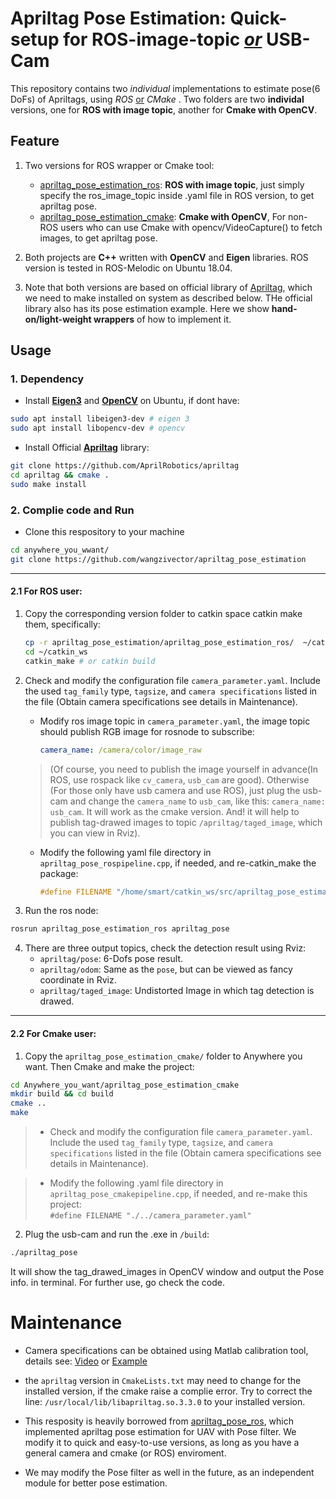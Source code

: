 # Apriltag Pose Estimation: Quick-setup for ROS-image-topic <u>_or_</u> USB-Cam
This repository contains two _individual_ implementations to estimate pose(6 DoFs) of Apriltags, using _ROS_ <u>or</u> _CMake_ .
Two folders are two **individal** versions, one for **ROS with image topic**, another for **Cmake with OpenCV**. 

## Feature
1. Two versions for ROS wrapper or Cmake tool:
   - [apriltag_pose_estimation_ros](./apriltag_pose_estimation_ros): **ROS with image topic**, just simply specify the ros_image_topic inside .yaml file in ROS version, to get apriltag pose.
   - [apriltag_pose_estimation_cmake](./apriltag_pose_estimation_cmake): **Cmake with OpenCV**, For non-ROS users who can use Cmake with opencv/VideoCapture() to fetch images, to get apriltag pose.

2. Both projects are **C++** written with **OpenCV** and **Eigen** libraries. ROS version is tested in ROS-Melodic on Ubuntu 18.04.

3. Note that both versions are based on official library of [Apriltag](https://github.com/AprilRobotics/apriltag), which we need to make installed on system as described below. THe official library also has its pose estimation example. Here we show **hand-on/light-weight wrappers** of how to implement it.


## Usage
### 1. Dependency
   - Install <u>**Eigen3**</u> and <u>**OpenCV**</u> on Ubuntu, if dont have:
```bash
sudo apt install libeigen3-dev # eigen 3 
sudo apt install libopencv-dev # opencv
```

   - Install Official <u>**Apriltag**</u> library:
```bash
git clone https://github.com/AprilRobotics/apriltag
cd apriltag && cmake .
sudo make install
```

### 2. Complie code and Run

- Clone this respository to your machine
```bash
cd anywhere_you_wwant/
git clone https://github.com/wangzivector/apriltag_pose_estimation
```
---
#### 2.1 For **ROS user**: 
1. Copy the corresponding version folder to catkin space catkin make them, specifically:

   ```bash
   cp -r apriltag_pose_estimation/apriltag_pose_estimation_ros/  ~/catkin_ws/src
   cd ~/catkin_ws 
   catkin_make # or catkin build
   ``` 

2. Check and modify the configuration file `camera_parameter.yaml`. Include the used `tag_family` type, `tagsize`, and `camera specifications` listed in the file (Obtain camera specifications see details in Maintenance). 

   - Modify ros image topic in `camera_parameter.yaml`, the image topic should publish RGB image for rosnode to subscribe: 
      ```yaml
      camera_name: /camera/color/image_raw
      ```
    > (Of course, you need to publish the image yourself in advance(In ROS, use rospack like `cv_camera`, `usb_cam` are good). Otherwise (For those only have usb camera and use ROS), just plug the usb-cam and change the `camera_name` to `usb_cam`, like this: `camera_name: usb_cam`. It will work as the cmake version. And! it will help to publish tag-drawed images to topic `/apriltag/taged_image`, which you can view in Rviz).  

   - Modify the following yaml file directory in `apriltag_pose_rospipeline.cpp`, if needed, and re-catkin_make the package:
      ```cpp
      #define FILENAME "/home/smart/catkin_ws/src/apriltag_pose_estimation_ros/camera_parameter.yaml"
      ```

3. Run the ros node: 
```bash
rosrun apriltag_pose_estimation_ros apriltag_pose
```
    
4. There are three output topics, check the detection result using Rviz: 
    - `apriltag/pose`: 6-Dofs pose result.
    - `apriltag/odom`: Same as the `pose`, but can be viewed as fancy coordinate in Rviz.
    - `apriltag/taged_image`: Undistorted Image in which tag detection is drawed. 

---

#### 2.2 For **Cmake user**:
1. Copy the `apriltag_pose_estimation_cmake/` folder to Anywhere you want. Then Cmake and make the project:
```bash
cd Anywhere_you_want/apriltag_pose_estimation_cmake
mkdir build && cd build
cmake ..
make
```

> - Check and modify the configuration file `camera_parameter.yaml`. Include the used `tag_family` type, `tagsize`, and `camera specifications` listed in the file (Obtain camera specifications see details in Maintenance).

> - Modify the following .yaml file directory in `apriltag_pose_cmakepipeline.cpp`, if needed, and re-make this project: <br/> `#define FILENAME "./../camera_parameter.yaml"`

2. Plug the usb-cam and run the .exe in `/build`:</br>
```bash
./apriltag_pose
```
It will show the tag_drawed_images in OpenCV window and output the Pose info. in terminal. For further use, go check the code.

# Maintenance
- Camera specifications can be obtained using Matlab calibration tool, details see: [Video](https://www.youtube.com/watch?v=x6YIwoQBBxA) or [Example](https://blog.csdn.net/qq_35451572/article/details/102663396)

- the `apriltag` version in `CmakeLists.txt` may need to change for the installed version, if the cmake raise a complie error. Try to correct the line: `/usr/local/lib/libapriltag.so.3.3.0`  to your installed version.

- This resposity is heavily borrowed from [apriltag_pose_ros](https://github.com/yuannuaa/apriltag_pose_ros), which implemented apriltag pose estimation for UAV with Pose filter. We modify it to quick and easy-to-use versions, as long as you have a general camera and cmake (or ROS) enviroment. 

- We may modify the Pose filter as well in the future, as an independent module for better pose estimation. 
